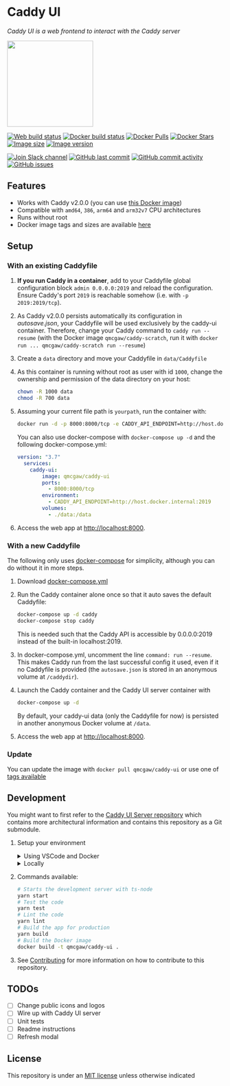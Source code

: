 # Caddy UI

*Caddy UI is a web frontend to interact with the Caddy server*

<img height="200" src="https://raw.githubusercontent.com/qdm12/caddy-ui/master/title.svg?sanitize=true">

[![Web build status](https://github.com/qdm12/caddy-ui/workflows/Docker%20build/badge.svg)](https://github.com/qdm12/caddy-ui/actions?query=workflow%3A%22Docker+build%22)
[![Docker build status](https://github.com/qdm12/caddy-ui-server/workflows/Buildx%20latest/badge.svg)](https://github.com/qdm12/caddy-ui-server/actions?query=workflow%3A%22Buildx+latest%22)
[![Docker Pulls](https://img.shields.io/docker/pulls/qmcgaw/caddy-ui.svg)](https://hub.docker.com/r/qmcgaw/caddy-ui)
[![Docker Stars](https://img.shields.io/docker/stars/qmcgaw/caddy-ui.svg)](https://hub.docker.com/r/qmcgaw/caddy-ui)
[![Image size](https://images.microbadger.com/badges/image/qmcgaw/caddy-ui.svg)](https://microbadger.com/images/qmcgaw/caddy-ui)
[![Image version](https://images.microbadger.com/badges/version/qmcgaw/caddy-ui.svg)](https://microbadger.com/images/qmcgaw/caddy-ui)

[![Join Slack channel](https://img.shields.io/badge/slack-@qdm12-yellow.svg?logo=slack)](https://join.slack.com/t/qdm12/shared_invite/enQtOTE0NjcxNTM1ODc5LTYyZmVlOTM3MGI4ZWU0YmJkMjUxNmQ4ODQ2OTAwYzMxMTlhY2Q1MWQyOWUyNjc2ODliNjFjMDUxNWNmNzk5MDk)
[![GitHub last commit](https://img.shields.io/github/last-commit/qdm12/caddy-ui.svg)](https://github.com/qdm12/caddy-ui/issues)
[![GitHub commit activity](https://img.shields.io/github/commit-activity/y/qdm12/caddy-ui.svg)](https://github.com/qdm12/caddy-ui/issues)
[![GitHub issues](https://img.shields.io/github/issues/qdm12/caddy-ui.svg)](https://github.com/qdm12/caddy-ui/issues)

## Features

- Works with Caddy v2.0.0 (you can use [this Docker image](https://github.com/qdm12/caddy-scratch))
- Compatible with `amd64`, `386`, `arm64` and `arm32v7` CPU architectures
- Runs without root
- Docker image tags and sizes are available [here](https://hub.docker.com/r/qmcgaw/caddy-ui/tags)

## Setup

### With an existing Caddyfile

1. **If you run Caddy in a container**, add to your Caddyfile global configuration block `admin 0.0.0.0:2019` and reload the configuration. Ensure Caddy's port `2019` is reachable somehow (i.e. with `-p 2019:2019/tcp`).
1. As Caddy v2.0.0 persists automatically its configuration in *autosave.json*, your Caddyfile will be used exclusively by the caddy-ui container. Therefore, change your Caddy command to `caddy run --resume` (with the Docker image `qmcgaw/caddy-scratch`, run it with `docker run ... qmcgaw/caddy-scratch run --resume`)
1. Create a `data` directory and move your Caddyfile in `data/Caddyfile`
1. As this container is running without root as user with id `1000`, change the ownership and permission of the data directory on your host:

    ```sh
    chown -R 1000 data
    chmod -R 700 data
    ```

1. Assuming your current file path is `yourpath`, run the container with:

    ```sh
    docker run -d -p 8000:8000/tcp -e CADDY_API_ENDPOINT=http://host.docker.internal:2019 -v /yourpath/data:/data qmcgaw/caddy-ui
    ```

    You can also use docker-compose with `docker-compose up -d` and the following docker-compose.yml:

    ```yml
    version: "3.7"
      services:
        caddy-ui:
            image: qmcgaw/caddy-ui
            ports:
              - 8000:8000/tcp
            environment:
              - CADDY_API_ENDPOINT=http://host.docker.internal:2019
            volumes:
              - ./data:/data
    ```

1. Access the web app at [http://localhost:8000](http://localhost:8000).

### With a new Caddyfile

The following only uses [docker-compose](https://docs.docker.com/compose/install/) for simplicity, although you can do without it in more steps.

1. Download [docker-compose.yml](https://github.com/qdm12/caddy-ui/blob/master/docker-compose.yml)
1. Run the Caddy container alone once so that it auto saves the default Caddyfile:

    ```sh
    docker-compose up -d caddy
    docker-compose stop caddy
    ```

    This is needed such that the Caddy API is accessible by 0.0.0.0:2019 instead of the built-in localhost:2019.
1. In docker-compose.yml, uncomment the line `command: run --resume`. This makes Caddy run from the last successful config it used, even if it no Caddyfile is provided (the `autosave.json` is stored in an anonymous volume at `/caddydir`).
1. Launch the Caddy container and the Caddy UI server container with

    ```sh
    docker-compose up -d
    ```

    By default, your caddy-ui data (only the Caddyfile for now) is persisted in another anonymous Docker volume at `/data`.

1. Access the web app at [http://localhost:8000](http://localhost:8000).

### Update

You can update the image with `docker pull qmcgaw/caddy-ui` or use one of [tags available](https://hub.docker.com/r/qmcgaw/caddy-ui/tags)

## Development

You might want to first refer to the [Caddy UI Server repository](https://github.com/qdm12/caddy-ui-server) which contains more architectural information and contains this repository as a Git submodule.

1. Setup your environment

    <details><summary>Using VSCode and Docker</summary><p>

    1. Install [Docker](https://docs.docker.com/install/)
       - On Windows, share a drive with Docker Desktop and have the project on that partition
       - On OSX, share your project directory with Docker Desktop
    1. With [Visual Studio Code](https://code.visualstudio.com/download), install the [remote containers extension](https://marketplace.visualstudio.com/items?itemName=ms-vscode-remote.remote-containers)
    1. In Visual Studio Code, press on `F1` and select `Remote-Containers: Open Folder in Container...`
    1. Your dev environment is ready to go!... and it's running in a container :+1:

    </p></details>

    <details><summary>Locally</summary><p>

    Install [Nodejs](https://nodejs.org/en/download/) and [Docker](https://www.docker.com/products/docker-desktop), with eventually [yarn](https://classic.yarnpkg.com/en/docs/install/)

    </p></details>

1. Commands available:

    ```sh
    # Starts the development server with ts-node
    yarn start
    # Test the code
    yarn test
    # Lint the code
    yarn lint
    # Build the app for production
    yarn build
    # Build the Docker image
    docker build -t qmcgaw/caddy-ui .
    ```

1. See [Contributing](.github/CONTRIBUTING.md) for more information on how to contribute to this repository.

## TODOs

- [ ] Change public icons and logos
- [ ] Wire up with Caddy UI server
- [ ] Unit tests
- [ ] Readme instructions
- [ ] Refresh modal

## License

This repository is under an [MIT license](https://github.com/qdm12/caddy-ui/master/license) unless otherwise indicated
